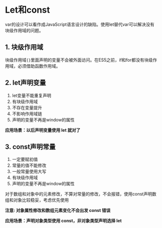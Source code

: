# Let和const

var的设计可以看作成JavaScript语言设计的缺陷。使用let替代var可以解决没有块级作用域的问题。

## 1. 块级作用域

块级作用域`{}`里面声明的变量不会被外面访问。在ES5之前，if和for都没有块级作用域，必须借助函数作用域。

## 2. let声明变量

1. let变量不能重复声明
2. 有块级作用域
3. 不存在变量提升
4. 不影响作用域链
5. 声明的变量不再是window的属性

**应用场景：以后声明变量使用 let 就对了**

## 3. const声明常量

1. 一定要赋初值
2. 常量的值不能修改
3. 一般常量使用大写
4. 有块级作用域
5. 声明的变量不再是window的属性

对于数组和对象中的元素修改，不算对常量的修改，不会报错，使用const声明数组和对象比较稳妥，考虑优先使用

**注意: 对象属性修改和数组元素变化不会出发 const 错误** 

**应用场景：声明对象类型使用 const，非对象类型声明选择 let**

